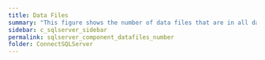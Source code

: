 ```yaml
---
title: Data Files
summary: "This figure shows the number of data files that are in all databases."
sidebar: c_sqlserver_sidebar
permalink: sqlserver_component_datafiles_number
folder: ConnectSQLServer
---
```

